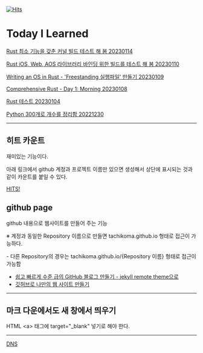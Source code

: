 [![Hits](https://hits.seeyoufarm.com/api/count/incr/badge.svg?url=https%3A%2F%2Fgithub.com%2Ftachikoma%2FTIL&count_bg=%2379C83D&title_bg=%23555555&icon=&icon_color=%23E7E7E7&title=hits&edge_flat=false)](https://hits.seeyoufarm.com)

# Today I Learned
[Rust 최소 기능을 갖춘 커널 빌드 테스트 해 봄 20230114](20230114)

[Rust iOS, Web, AOS 라이브러리 바인딩 위한 빌드를 테스트 해 봄 20230110](20230110)

[Writing an OS in Rust - 'Freestanding 실행파일' 만들기 20230109](20230109)

[Comprehensive Rust - Day 1: Morning 20230108](20230108)

[Rust 테스트 20230104](20230104)

[Python 300개로 개수를 정리함 20221230](20221230)

---
## 히트 카운트

재미있는 기능이다.

아래 링크에서 github 계정과 프로젝트 이름만 있으면 생성해서 상단에 표시되는 것과 같이 카운트를 붙일 수 있다.

<a href="https://hits.seeyoufarm.com/" target="_blank">HITS!</a>

## github page
github 내용으로 웹사이트를 만들어 주는 기능

※ 계정과 동일한 Repository 이름으로 만들면 tachikoma.github.io 형태로 접근이 가능하다.

  \- 다른 Repository의 경우는 tachikoma.github.io/{Repository 이름} 형태로 접근이 가능함

* <a href="https://dreamgonfly.github.io/2018/01/27/jekyll-remote-theme.html" target="_blank">쉽고 빠르게 수준 급의 GitHub 블로그 만들기 - jekyll remote theme으로</a>
* <a href="https://brunch.co.kr/@everiwon/42" target="_blank">깃허브로 나만의 웹 사이트 만들기</a>
------
## 마크 다운에서도 새 창에서 띄우기
HTML \<a\> 태그에 target="_blank" 넣기로 해야 한다. 

------

[DNS](2018/12/DNS)


